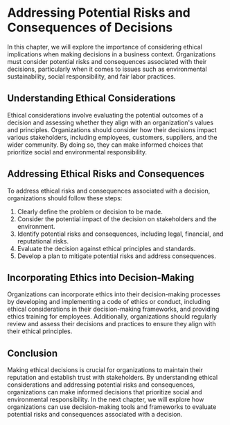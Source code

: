 Addressing Potential Risks and Consequences of Decisions
===============================================================================================================

In this chapter, we will explore the importance of considering ethical implications when making decisions in a business context. Organizations must consider potential risks and consequences associated with their decisions, particularly when it comes to issues such as environmental sustainability, social responsibility, and fair labor practices.

Understanding Ethical Considerations
------------------------------------

Ethical considerations involve evaluating the potential outcomes of a decision and assessing whether they align with an organization's values and principles. Organizations should consider how their decisions impact various stakeholders, including employees, customers, suppliers, and the wider community. By doing so, they can make informed choices that prioritize social and environmental responsibility.

Addressing Ethical Risks and Consequences
-----------------------------------------

To address ethical risks and consequences associated with a decision, organizations should follow these steps:

1. Clearly define the problem or decision to be made.
2. Consider the potential impact of the decision on stakeholders and the environment.
3. Identify potential risks and consequences, including legal, financial, and reputational risks.
4. Evaluate the decision against ethical principles and standards.
5. Develop a plan to mitigate potential risks and address consequences.

Incorporating Ethics into Decision-Making
-----------------------------------------

Organizations can incorporate ethics into their decision-making processes by developing and implementing a code of ethics or conduct, including ethical considerations in their decision-making frameworks, and providing ethics training for employees. Additionally, organizations should regularly review and assess their decisions and practices to ensure they align with their ethical principles.

Conclusion
----------

Making ethical decisions is crucial for organizations to maintain their reputation and establish trust with stakeholders. By understanding ethical considerations and addressing potential risks and consequences, organizations can make informed decisions that prioritize social and environmental responsibility. In the next chapter, we will explore how organizations can use decision-making tools and frameworks to evaluate potential risks and consequences associated with a decision.
